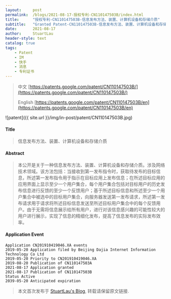 ```yaml
---
layout:     post
permalink:  /blogs/2021-08-17-授权专利-CN110147503B/index.html
title:      "授权专利-CN110147503B-信息发布方法、装置、计算机设备和存储介质"
subtitle:   "Granted Patent-CN110147503B-信息发布方法、装置、计算机设备和存储介质"
date:       2021-08-17
author:     StuartLau
header-style: text
catalog: true
tags:
    - Patent
    - IM
    - 快手
    - 消息
    - 专利证书
---
```

> 中文 [https://patents.google.com/patent/CN110147503B/](https://patents.google.com/patent/CN110147503B/)
>
> English [https://patents.google.com/patent/CN110147503B/en](https://patents.google.com/patent/CN110147503B/en)

![patent]({{ site.url }}/img/in-post/patent/CN110147503B.jpg)
#### Title
> 信息发布方法、装置、计算机设备和存储介质











#### Abstract
> 本公开是关于一种信息发布方法、装置、计算机设备和存储介质。涉及网络技术领域。该方法包括：当接收到第一发布指令时，获取待发布的目标信息，所述第一发布指令用于指示在目标应用上发布信息；在所述目标应用的应用界面上显示至少一个用户集合，每个用户集合包括对目标用户的历史发布信息进行反馈的至少一个反馈用户；基于所述目标信息和所述至少一个用户集合中被选中的目标用户集合，向服务器发送第一发布请求，所述第一发布请求用于请求将所述目标信息发送至所述目标用户集合中的每个反馈用户。由于无需将信息展示给所有用户，进行对该信息感兴趣的可能性较大的用户进行展示，实现了信息的精细化发布，提高了信息发布的实际发布效率。











#### Application Event
```
Application CN201910419046.XA events 
2019-05-20 Application filed by Beijing Dajia Internet Information Technology Co Ltd
2019-05-20 Priority to CN201910419046.XA
2019-08-20 Publication of CN110147503A
2021-08-17 Application granted
2021-08-17 Publication of CN110147503B
Status Active
2039-05-20 Anticipated expiration
```
> 本文首次发布于 [StuartLau's Blog](https://stuartlau.github.io), 
转载请保留原文链接.

